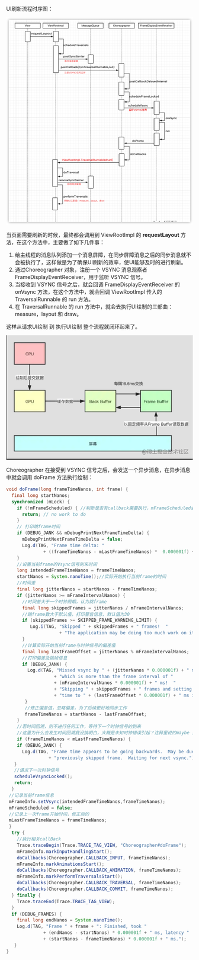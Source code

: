 UI刷新流程时序图：

![image-20220217162726175](https://raw.githubusercontent.com/meiSThub/BlogImage/master/2022/image-20220217162726175.png)

当页面需要刷新的时候，最终都会调用到 ViewRootImpl 的 **requestLayout** 方法，在这个方法中，主要做了如下几件事：

1. 给主线程的消息队列添加一个消息屏障，在同步屏障消息之后的同步消息就不会被执行了，这样做是为了确保UI刷新的效率，使UI能够及时的进行刷新。
2. 通过Choreographer 对象，注册一个 VSYNC 消息观察者FrameDisplayEventReceiver，用于监听 VSYNC 信号。
3. 当接收到 VSYNC 信号之后，就会回调 FrameDisplayEventReceiver 的 onVsync 方法，在这个方法中，就会回调 ViewRootImpl 传入的 TraversalRunnable 的 run 方法。
4. 在 TraversalRunnable 的 run 方法中，就会去执行UI绘制的三部曲：measure，layout 和 draw。

这样从请求UI绘制 到 执行UI绘制 整个流程就闭环起来了。



![image-20220221111703505](https://raw.githubusercontent.com/meiSThub/BlogImage/master/2022/image-20220221111703505.png)

Choreographer 在接受到 VSYNC 信号之后，会发送一个异步消息，在异步消息中就会调用 doFrame 方法执行绘制：

```java
void doFrame(long frameTimeNanos, int frame) {    
  final long startNanos;    
  synchronized (mLock) {        
    if (!mFrameScheduled) { //判断是否有callback需要执行，mFrameScheduled会在postCallBack的时候置为true,一次frame执行时置为false       
      return; // no work to do        
    }
    // 打印跳frame时间        
    if (DEBUG_JANK && mDebugPrintNextFrameTimeDelta) {            
      mDebugPrintNextFrameTimeDelta = false;            
      Log.d(TAG, "Frame time delta: "                    
              + ((frameTimeNanos - mLastFrameTimeNanos) *  0.000001f) + " ms");        
    }
    //设置当前frame的Vsync信号到来时间        
    long intendedFrameTimeNanos = frameTimeNanos;        
    startNanos = System.nanoTime();//实际开始执行当前frame的时间
    //时间差        
    final long jitterNanos = startNanos - frameTimeNanos;        
    if (jitterNanos >= mFrameIntervalNanos) {
      //时间差大于一个时钟周期，认为跳frame            
      final long skippedFrames = jitterNanos / mFrameIntervalNanos;
      //跳frame数大于默认值，打印警告信息，默认值为30            
      if (skippedFrames >= SKIPPED_FRAME_WARNING_LIMIT) {                
         Log.i(TAG, "Skipped " + skippedFrames + " frames!  "                        
                    + "The application may be doing too much work on its main thread.");            
      }
      //计算实际开始当前frame与时钟信号的偏差值            
      final long lastFrameOffset = jitterNanos % mFrameIntervalNanos; 
      //打印偏差及跳帧信息           
      if (DEBUG_JANK) {                
        Log.d(TAG, "Missed vsync by " + (jitterNanos * 0.000001f) + " ms "                        
                  + "which is more than the frame interval of "                        
                  + (mFrameIntervalNanos * 0.000001f) + " ms!  "                        
                  + "Skipping " + skippedFrames + " frames and setting frame "                        
                  + "time to " + (lastFrameOffset * 0.000001f) + " ms in the past.");            
       }
       //修正偏差值，忽略偏差，为了后续更好地同步工作            
       frameTimeNanos = startNanos - lastFrameOffset;        
    }
    //若时间回溯，则不进行任何工作，等待下一个时钟信号的到来
    //这里为什么会发生时间回溯我没搞明白，大概是未知时钟错误引起？注释里说的maybe 好像不太对        
    if (frameTimeNanos < mLastFrameTimeNanos) {            
    if (DEBUG_JANK) {                
      Log.d(TAG, "Frame time appears to be going backwards.  May be due to a "                        
                + "previously skipped frame.  Waiting for next vsync.");            
   }
   //请求下一次时钟信号            
   scheduleVsyncLocked();            
   return;        
  }
 //记录当前frame信息        
 mFrameInfo.setVsync(intendedFrameTimeNanos,frameTimeNanos);        
 mFrameScheduled = false;
 //记录上一次frame开始时间，修正后的        
 mLastFrameTimeNanos = frameTimeNanos;    
 }    
  try {
    //执行相关callBack        
    Trace.traceBegin(Trace.TRACE_TAG_VIEW, "Choreographer#doFrame");        
    mFrameInfo.markInputHandlingStart();        
    doCallbacks(Choreographer.CALLBACK_INPUT, frameTimeNanos);        
    mFrameInfo.markAnimationsStart();        
    doCallbacks(Choreographer.CALLBACK_ANIMATION, frameTimeNanos);        
    mFrameInfo.markPerformTraversalsStart();        
    doCallbacks(Choreographer.CALLBACK_TRAVERSAL, frameTimeNanos);        
    doCallbacks(Choreographer.CALLBACK_COMMIT, frameTimeNanos);    
  } finally {        
    Trace.traceEnd(Trace.TRACE_TAG_VIEW);    
  }    
  if (DEBUG_FRAMES) {        
    final long endNanos = System.nanoTime();        
    Log.d(TAG, "Frame " + frame + ": Finished, took "                
              + (endNanos - startNanos) * 0.000001f + " ms, latency "                
              + (startNanos - frameTimeNanos) * 0.000001f + " ms.");    
   }
}
```